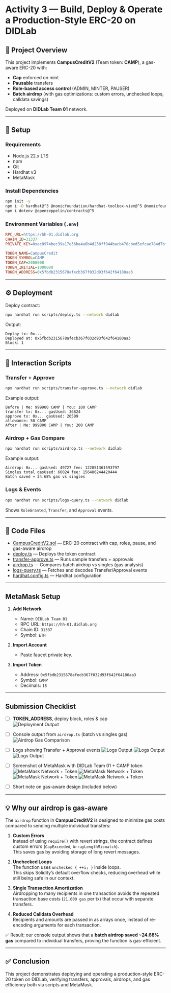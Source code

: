 # Activity 3 — Build, Deploy & Operate a Production-Style ERC-20 on DIDLab

## 📌 Project Overview
This project implements **CampusCreditV2** (Team token: **CAMP**), a gas-aware ERC-20 with:
- **Cap** enforced on mint
- **Pausable** transfers
- **Role-based access control** (ADMIN, MINTER, PAUSER)
- **Batch airdrop** (with gas optimizations: custom errors, unchecked loops, calldata savings)

Deployed on **DIDLab Team 01** network.

---

## 🔧 Setup

### Requirements
- Node.js 22.x LTS  
- npm  
- Git  
- Hardhat v3  
- MetaMask  

### Install Dependencies
```bash
npm init -y
npm i -D hardhat@^3 @nomicfoundation/hardhat-toolbox-viem@^5 @nomicfoundation/hardhat-ignition@^3 typescript@~5.8.0 viem@^2.30.0 @types/node@^22.8.5
npm i dotenv @openzeppelin/contracts@^5
```

### Environment Variables (`.env`)
```ini
RPC_URL=https://hh-01.didlab.org
CHAIN_ID=31337
PRIVATE_KEY=0xac0974bec39a17e36ba4a6b4d238ff944bacb478cbed5efcae784d7bf4f2ff80

TOKEN_NAME=CampusCredit
TOKEN_SYMBOL=CAMP
TOKEN_CAP=2000000
TOKEN_INITIAL=1000000
TOKEN_ADDRESS=0x5fbdb2315678afecb367f032d93f642f64180aa3
```

---

## ⚙️ Deployment

Deploy contract:
```bash
npx hardhat run scripts/deploy.ts --network didlab
```

Output:
```
Deploy tx: 0x...
Deployed at: 0x5fbdb2315678afecb367f032d93f642f64180aa3
Block: 1
```

---

## 💸 Interaction Scripts

### Transfer + Approve
```bash
npx hardhat run scripts/transfer-approve.ts --network didlab
```
Example output:
```
Before | Me: 999900 CAMP | You: 100 CAMP
transfer tx: 0x... gasUsed: 36824
approve tx: 0x... gasUsed: 26509
allowance: 50 CAMP
After | Me: 999800 CAMP | You: 200 CAMP
```

### Airdrop + Gas Compare
```bash
npx hardhat run scripts/airdrop.ts --network didlab
```
Example output:
```
Airdrop: 0x... gasUsed: 49727 fee: 122051361593797
Singles total gasUsed: 66024 fee: 156486244420444
Batch saved ≈ 24.68% gas vs singles
```

### Logs & Events
```bash
npx hardhat run scripts/logs-query.ts --network didlab
```
Shows `RoleGranted`, `Transfer`, and `Approval` events.

---

## 📂 Code Files

- [CampusCreditV2.sol](contracts/CampusCreditV2.sol) — ERC-20 contract with cap, roles, pause, and gas-aware airdrop
- [deploy.ts](scripts/deploy.ts) — Deploys the token contract
- [transfer-approve.ts](scripts/transfer-approve.ts) — Runs sample transfers + approvals
- [airdrop.ts](scripts/airdrop.ts) — Compares batch airdrop vs singles (gas analysis)
- [logs-query.ts](scripts/logs-query.ts) — Fetches and decodes Transfer/Approval events
- [hardhat.config.ts](hardhat.config.ts) — Hardhat configuration

---

## MetaMask Setup

1. **Add Network**
   - Name: `DIDLab Team 01`
   - RPC URL: `https://hh-01.didlab.org`
   - Chain ID: `31337`
   - Symbol: `ETH`

2. **Import Account**
   - Paste faucet private key.

3. **Import Token**
   - Address: `0x5fbdb2315678afecb367f032d93f642f64180aa3`
   - Symbol: `CAMP`
   - Decimals: `18`

---

## Submission Checklist

- [ ] **TOKEN_ADDRESS**, deploy block, roles & cap  
  ![Deployment Output](screenshots/deploy.png)


- [ ] Console output from `airdrop.ts` (batch vs singles gas)  
  ![Airdrop Gas Comparison](screenshots/airdrop.png)

- [ ] Logs showing Transfer + Approval events
  ![Logs Output](screenshots/transfer-approve1.png)
  ![Logs Output](screenshots/logs1.png)
  ![Logs Output](screenshots/logs2.png)

- [ ] Screenshot of MetaMask with DIDLab Team 01 + CAMP token  
  ![MetaMask Network + Token](screenshots/metamask.png)
  ![MetaMask Network + Token](screenshots/metamask_transactions.png)
  ![MetaMask Network + Token](screenshots/metamask_transferproof.png)
  ![MetaMask Network + Token](screenshots/metamask_approvalproof.png)

- [ ] Short note on gas-aware design (included below)

---

## 💡 Why our airdrop is gas-aware

The `airdrop` function in **CampusCreditV2** is designed to minimize gas costs compared to sending multiple individual transfers:

1. **Custom Errors**  
   Instead of using `require()` with revert strings, the contract defines custom errors (`CapExceeded`, `ArrayLengthMismatch`).  
   This saves gas by avoiding storage of long revert messages.

2. **Unchecked Loops**  
   The function uses `unchecked { ++i; }` inside loops.  
   This skips Solidity’s default overflow checks, reducing overhead while still being safe in our context.

3. **Single Transaction Amortization**  
   Airdropping to many recipients in one transaction avoids the repeated transaction base costs (`21,000 gas` per tx) that occur with separate transfers.

4. **Reduced Calldata Overhead**  
   Recipients and amounts are passed in as arrays once, instead of re-encoding arguments for each transaction.

✅ Result: our console output shows that a **batch airdrop saved ~24.68% gas** compared to individual transfers, proving the function is gas-efficient.

---

## ✅ Conclusion
This project demonstrates deploying and operating a production-style ERC-20 token on DIDLab, verifying transfers, approvals, airdrops, and gas efficiency both via scripts and MetaMask.
